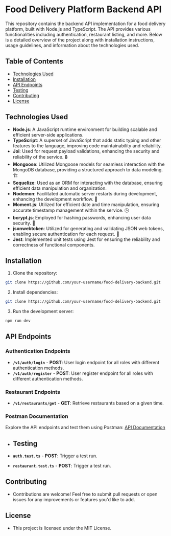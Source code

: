 # Food Delivery Platform Backend API

This repository contains the backend API implementation for a food delivery platform, built with Node.js and TypeScript. The API provides various functionalities including authentication, restaurant listing, and more. Below is a detailed overview of the project along with installation instructions, usage guidelines, and information about the technologies used.

## Table of Contents

- [Technologies Used](#technologies-used)
- [Installation](#installation)
- [API Endpoints](#api-endpoints)
- [Testing](#testing)
- [Contributing](#contributing)
- [License](#license)

## Technologies Used

- **Node.js**: A JavaScript runtime environment for building scalable and efficient server-side applications.
- **TypeScript**: A superset of JavaScript that adds static typing and other features to the language, improving code maintainability and reliability.
- **Joi**: Used for request payload validations, enhancing the security and reliability of the service. 🔒
- **Mongoose**: Utilized Mongoose models for seamless interaction with the MongoDB database, providing a structured approach to data modeling. 🏗️
- **Sequelize**: Used as an ORM for interacting with the database, ensuring efficient data manipulation and organization.
- **Nodemon**: Facilitated automatic server restarts during development, enhancing the development workflow. 🔄
- **Moment.js**: Utilized for efficient date and time manipulation, ensuring accurate timestamp management within the service. 🕒
- **bcrypt.js**: Employed for hashing passwords, enhancing user data security. 🔐
- **jsonwebtoken**: Utilized for generating and validating JSON web tokens, enabling secure authentication for each request. 🎫
- **Jest**: Implemented unit tests using Jest for ensuring the reliability and correctness of functional components.

## Installation

1. Clone the repository:

```bash
git clone https://github.com/your-username/food-delivery-backend.git
```

2. Install dependencies:

```bash
git clone https://github.com/your-username/food-delivery-backend.git
```

3. Run the development server:

```bash
npm run dev
```

## API Endpoints

### Authentication Endpoints

- **`/v1/auth/login`** - **POST**: User login endpoint for all roles with different authentication methods.
- **`/v1/auth/register`** - **POST**: User register endpoint for all roles with different authentication methods.

### Restaurant Endpoints

- **`/v1/restaurants/get`** - **GET**: Retrieve restaurants based on a given time.

### Postman Documentation

Explore the API endpoints and test them using Postman: [API Documentation](https://documenter.getpostman.com/view/12517036/2s9YyzddUS)





- ## Testing

- **`auth.test.ts`** - **POST**: Trigger a test run.
- **`restaurant.test.ts`** - **POST**: Trigger a test run.

## Contributing

- Contributions are welcome! Feel free to submit pull requests or open issues for any improvements or features you'd like to add.


## License

- This project is licensed under the MIT License.



